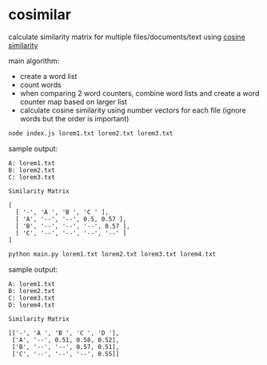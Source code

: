 # cosimilar

calculate similarity matrix for multiple files/documents/text using [cosine similarity](https://en.wikipedia.org/wiki/Cosine_similarity)

main algorithm:

* create a word list
* count words
* when comparing 2 word counters, combine word lists and create a word counter map based on larger list
* calculate cosine similarity using number vectors for each file (ignore words but the order is important)


```sh
node index.js lorem1.txt lorem2.txt lorem3.txt
```

sample output:

```
A: lorem1.txt
B: lorem2.txt
C: lorem3.txt

Similarity Matrix

[
  [ '-', 'A ', 'B ', 'C ' ],
  [ 'A', '--', '--', 0.5, 0.57 ],
  [ 'B', '--', '--', '--', 0.57 ],
  [ 'C', '--', '--', '--', '--' ]
]
```


```sh
python main.py lorem1.txt lorem2.txt lorem3.txt lorem4.txt
```

sample output:

```
A: lorem1.txt
B: lorem2.txt
C: lorem3.txt
D: lorem4.txt

Similarity Matrix

[['-', 'A ', 'B ', 'C ', 'D '],
 ['A', '--', 0.51, 0.58, 0.52],
 ['B', '--', '--', 0.57, 0.51],
 ['C', '--', '--', '--', 0.55]]
```
